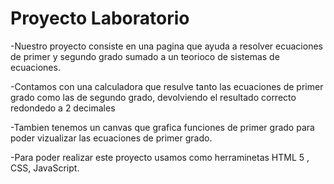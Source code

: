 # Proyecto Laboratorio 
-Nuestro proyecto consiste en una pagina que ayuda a resolver ecuaciones de primer y segundo grado sumado a un teorioco de sistemas de ecuaciones.

-Contamos con una calculadora que resulve tanto las ecuaciones de primer grado como las de segundo grado, devolviendo el resultado correcto redondedo a 2 decimales

-Tambien tenemos un canvas que grafica funciones de primer grado para poder vizualizar las ecuaciones de primer grado.

-Para poder realizar este proyecto usamos como herraminetas HTML 5 , CSS, JavaScript. 

 
